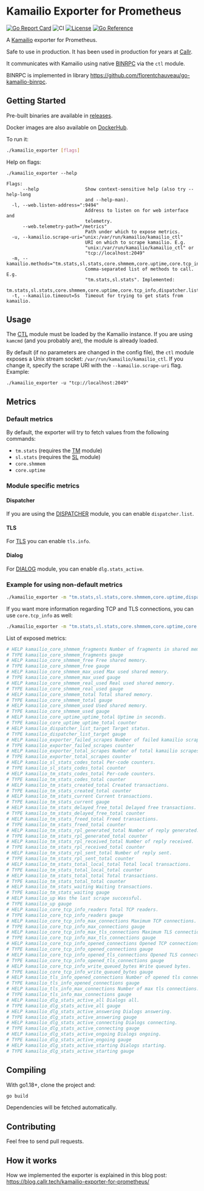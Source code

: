 # Kamailio Exporter for Prometheus
[![Go Report Card](https://goreportcard.com/badge/github.com/florentchauveau/kamailio_exporter)](https://goreportcard.com/report/github.com/florentchauveau/kamailio_exporter)
![CI](https://github.com/florentchauveau/kamailio_exporter/actions/workflows/build.yml/badge.svg)
[![License](https://img.shields.io/badge/License-MIT-blue.svg)](https://github.com/florentchauveau/kamailio_exporter/blob/master/LICENSE)
[![Go Reference](https://pkg.go.dev/badge/github.com/florentchauveau/kamailio_exporter.svg)](https://pkg.go.dev/github.com/florentchauveau/kamailio_exporter)

A [Kamailio](https://www.kamailio.org/) exporter for Prometheus.

Safe to use in production. It has been used in production for years at [Callr](https://www.callr.com).

It communicates with Kamailio using native [BINRPC](http://kamailio.org/docs/modules/stable/modules/ctl.html) via the `ctl` module. 

BINRPC is implemented in library https://github.com/florentchauveau/go-kamailio-binrpc.

## Getting Started

Pre-built binaries are available in [releases](https://github.com/florentchauveau/kamailio_exporter/releases).

Docker images are also available on [DockerHub](https://hub.docker.com/r/florentchauveau/kamailio_exporter).

To run it:
```bash
./kamailio_exporter [flags]
```

Help on flags:
```
./kamailio_exporter --help

Flags:
      --help                 Show context-sensitive help (also try --help-long
                             and --help-man).
  -l, --web.listen-address=":9494"
                             Address to listen on for web interface and
                             telemetry.
      --web.telemetry-path="/metrics"
                             Path under which to expose metrics.
  -u, --kamailio.scrape-uri="unix:/var/run/kamailio/kamailio_ctl"
                             URI on which to scrape kamailio. E.g.
                             "unix:/var/run/kamailio/kamailio_ctl" or
                             "tcp://localhost:2049"
  -m, --kamailio.methods="tm.stats,sl.stats,core.shmmem,core.uptime,core.tcp_info"
                             Comma-separated list of methods to call. E.g.
                             "tm.stats,sl.stats". Implemented:
                             tm.stats,sl.stats,core.shmmem,core.uptime,core.tcp_info,dispatcher.list,tls.info,dlg.stats_active
  -t, --kamailio.timeout=5s  Timeout for trying to get stats from kamailio.
  ```

## Usage

The [CTL](http://kamailio.org/docs/modules/stable/modules/ctl.html) module must be loaded by the Kamailio instance. If you are using `kamcmd` (and you probably are), the module is already loaded.

By default (if no parameters are changed in the config file), the `ctl` module exposes a Unix stream socket: `/var/run/kamailio/kamailio_ctl`. If you change it, specify the scrape URI with the `--kamailio.scrape-uri` flag. Example:

```
./kamailio_exporter -u "tcp://localhost:2049"
```

## Metrics

### Default metrics
By default, the exporter will try to fetch values from the following commands:

- `tm.stats` (requires the [TM](http://kamailio.org/docs/modules/stable/modules/tm.html) module)
- `sl.stats` (requires the [SL](http://kamailio.org/docs/modules/stable/modules/sl.html) module)
- `core.shmmem`
- `core.uptime`

### Module specific metrics
#### Dispatcher
If you are using the [DISPATCHER](http://kamailio.org/docs/modules/stable/modules/dispatcher.html) module, you can enable `dispatcher.list`.

#### TLS
For [TLS]( https://kamailio.org/docs/modules/stable/modules/tls.html ) you can enable `tls.info`.

#### Dialog
For [DIALOG](http://kamailio.org/docs/modules/stable/modules/dialog.html) module, you can enable `dlg.stats_active`.

### Example for using non-default metrics
```bash
./kamailio_exporter -m "tm.stats,sl.stats,core.shmmem,core.uptime,dispatcher.list,tls.info,dlg.stats_active"
```

If you want more information regarding TCP and TLS connections, you can use `core.tcp_info` as well:

```bash
./kamailio_exporter -m "tm.stats,sl.stats,core.shmmem,core.uptime,core.tcp_info"
```

List of exposed metrics:

```bash
# HELP kamailio_core_shmmem_fragments Number of fragments in shared memory.
# TYPE kamailio_core_shmmem_fragments gauge
# HELP kamailio_core_shmmem_free Free shared memory.
# TYPE kamailio_core_shmmem_free gauge
# HELP kamailio_core_shmmem_max_used Max used shared memory.
# TYPE kamailio_core_shmmem_max_used gauge
# HELP kamailio_core_shmmem_real_used Real used shared memory.
# TYPE kamailio_core_shmmem_real_used gauge
# HELP kamailio_core_shmmem_total Total shared memory.
# TYPE kamailio_core_shmmem_total gauge
# HELP kamailio_core_shmmem_used Used shared memory.
# TYPE kamailio_core_shmmem_used gauge
# HELP kamailio_core_uptime_uptime_total Uptime in seconds.
# TYPE kamailio_core_uptime_uptime_total counter
# HELP kamailio_dispatcher_list_target Target status.
# TYPE kamailio_dispatcher_list_target gauge
# HELP kamailio_exporter_failed_scrapes Number of failed kamailio scrapes
# TYPE kamailio_exporter_failed_scrapes counter
# HELP kamailio_exporter_total_scrapes Number of total kamailio scrapes
# TYPE kamailio_exporter_total_scrapes counter
# HELP kamailio_sl_stats_codes_total Per-code counters.
# TYPE kamailio_sl_stats_codes_total counter
# HELP kamailio_tm_stats_codes_total Per-code counters.
# TYPE kamailio_tm_stats_codes_total counter
# HELP kamailio_tm_stats_created_total Created transactions.
# TYPE kamailio_tm_stats_created_total counter
# HELP kamailio_tm_stats_current Current transactions.
# TYPE kamailio_tm_stats_current gauge
# HELP kamailio_tm_stats_delayed_free_total Delayed free transactions.
# TYPE kamailio_tm_stats_delayed_free_total counter
# HELP kamailio_tm_stats_freed_total Freed transactions.
# TYPE kamailio_tm_stats_freed_total counter
# HELP kamailio_tm_stats_rpl_generated_total Number of reply generated.
# TYPE kamailio_tm_stats_rpl_generated_total counter
# HELP kamailio_tm_stats_rpl_received_total Number of reply received.
# TYPE kamailio_tm_stats_rpl_received_total counter
# HELP kamailio_tm_stats_rpl_sent_total Number of reply sent.
# TYPE kamailio_tm_stats_rpl_sent_total counter
# HELP kamailio_tm_stats_total_local_total Total local transactions.
# TYPE kamailio_tm_stats_total_local_total counter
# HELP kamailio_tm_stats_total_total Total transactions.
# TYPE kamailio_tm_stats_total_total counter
# HELP kamailio_tm_stats_waiting Waiting transactions.
# TYPE kamailio_tm_stats_waiting gauge
# HELP kamailio_up Was the last scrape successful.
# TYPE kamailio_up gauge
# HELP kamailio_core_tcp_info_readers Total TCP readers.
# TYPE kamailio_core_tcp_info_readers gauge
# HELP kamailio_core_tcp_info_max_connections Maximum TCP connections.
# TYPE kamailio_core_tcp_info_max_connections gauge
# HELP kamailio_core_tcp_info_max_tls_connections Maximum TLS connections.
# TYPE kamailio_core_tcp_info_max_tls_connections gauge
# HELP kamailio_core_tcp_info_opened_connections Opened TCP connections.
# TYPE kamailio_core_tcp_info_opened_connections gauge
# HELP kamailio_core_tcp_info_opened_tls_connections Opened TLS connections.
# TYPE kamailio_core_tcp_info_opened_tls_connections gauge
# HELP kamailio_core_tcp_info_write_queued_bytes Write queued bytes.
# TYPE kamailio_core_tcp_info_write_queued_bytes gauge
# HELP kamailio_tls_info_opened_connections Number of opened tls connections.
# TYPE kamailio_tls_info_opened_connections gauge
# HELP kamailio_tls_info_max_connections Number of max tls connections.
# TYPE kamailio_tls_info_max_connections gauge
# HELP kamailio_dlg_stats_active_all Dialogs all.
# TYPE kamailio_dlg_stats_active_all gauge
# HELP kamailio_dlg_stats_active_answering Dialogs answering.
# TYPE kamailio_dlg_stats_active_answering gauge
# HELP kamailio_dlg_stats_active_connecting Dialogs connecting.
# TYPE kamailio_dlg_stats_active_connecting gauge
# HELP kamailio_dlg_stats_active_ongoing Dialogs ongoing.
# TYPE kamailio_dlg_stats_active_ongoing gauge
# HELP kamailio_dlg_stats_active_starting Dialogs starting.
# TYPE kamailio_dlg_stats_active_starting gauge
```

## Compiling

With go1.18+, clone the project and:

```bash
go build
```

Dependencies will be fetched automatically.

## Contributing

Feel free to send pull requests.

## How it works

How we implemented the exporter is explained in this blog post: https://blog.callr.tech/kamailio-exporter-for-prometheus/
